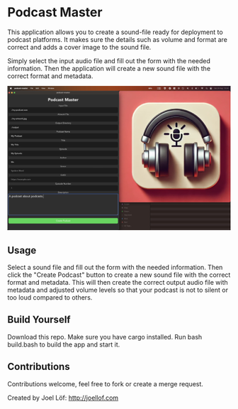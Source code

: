 # Podcast Master

This application allows you to create a sound-file ready for deployment to podcast platforms.
It makes sure the details such as volume and format are correct and adds a cover image to the sound file.

Simply select the input audio file and fill out the form with the needed information.
Then the application will create a new sound file with the correct format and metadata.

![example](./images/example-a.jpg)

## Usage

Select a sound file and fill out the form with the needed information.
Then click the "Create Podcast" button to create a new sound file with the correct format and metadata.
This will then create the correct output audio file with metadata and adjusted volume levels so that your podcast is not to silent or too loud compared to others.

## Build Yourself

Download this repo.
Make sure you have cargo installed.
Run bash build.bash to build the app and start it.

## Contributions

Contributions welcome, feel free to fork or create a merge request.

Created by Joel Löf: http://joellof.com

